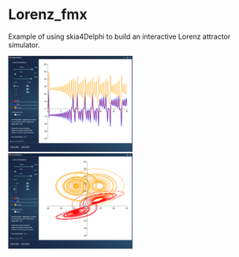 # Lorenz_fmx
Example of using skia4Delphi to build an interactive Lorenz attractor simulator.

<img src="https://github.com/hsauro/Lorenz_fmx/blob/main/images/screenshot1.png" alt="Screenshot" width="50%"/>

<img src="https://github.com/hsauro/Lorenz_fmx/blob/main/images/screenshot2.png" alt="Screenshot" width="50%"/>

